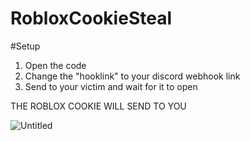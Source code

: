 # RobloxCookieSteal

#Setup

1. Open the code
2. Change the "hooklink" to your discord webhook link
3. Send to your victim and wait for it to open

THE ROBLOX COOKIE WILL SEND TO YOU

![Untitled](https://user-images.githubusercontent.com/85273707/184617159-8e023b16-d823-4750-9ec0-9e6cccea7cc8.png)
